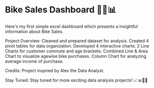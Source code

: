 # Bike Sales Dashboard 🚴‍♂️📊
Here's my first simple excel dashboard which presents a insightful information about Bike Sales.

Project Overview:
Cleaned and prepared dataset for analysis.
Created 4 pivot tables for data organization.
Developed 4 interactive charts:
2 Line Charts for customer commute and age brackets.
Combined Line & Area Chart to visualize agewise bike purchases.
Column Chart for analyzing average income of purchase.

Credits:
Project inspired by Alex the Data Analyst.

Stay Tuned:
Stay tuned for more exciting data analysis projects! 📈📊👨‍💻
